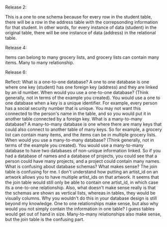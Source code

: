 Release 2:

[]()

This is a one to one schema because for every row in the student table, there will be a row in the address table with the correpsonding information for that student.  In other words, for every instance of data (student) in the original table, there will be one instance of data (address) in the relational table.

Release 4:

[]()

Items can belong to many grocery lists, and grocery lists can contain many items.  Many to many relationship.

Release 6:

Reflect:
What is a one-to-one database?
A one to one database is one where one key (student) has one foreign key (address) and they are linked by an id number.
When would you use a one-to-one database? (Think generally, not in terms of the example you created).
You would use a one to one database when a key is a unique identifier.  For example, every person has a social security number that is unique.  You may not want this connected to the person's name in the table, and so you would put it in another table connected by a foreign key.
What is a many-to-many database?
A many-to-many database is one where there are many keys that could also connect to another table of many keys.  So for example, a grocery list can contain many items, and the items can be in multiple grocery lists.
When would you use a many-to-many database? (Think generally, not in terms of the example you created).
You would use a many-to-many database to have two databases of non-unique information linked.  So if you had a database of names and a database of projects, you could see that a person could have many projects, and a project could contain many names.
What is confusing about database schemas? What makes sense?
The join table is confusing for me.  I don't understand how putting an artist_id on an artwork allows you to have multiple artist_ids on that artwork.  It seems that the join table would still only be able to contain one artist_id, in which case its a one-to-one relationship.  Also, what doesn't make sense really is that the schemas are shown as vertical lists, whereas in tables, they would be visually columns.  Why you wouldn't do this in your database design is still beyond my knowledge.  One to one relationships make sense, but also why would you not simply contain the information in one table? I guess tables would get out of hand in size.  Many-to-many relationships also make sense, but the join table is the confusing part.
